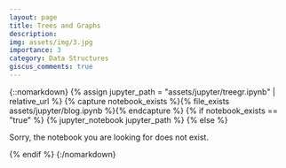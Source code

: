 ```yaml
---
layout: page
title: Trees and Graphs
description: 
img: assets/img/3.jpg
importance: 3
category: Data Structures
giscus_comments: true
---
```


{::nomarkdown}
{% assign jupyter_path = "assets/jupyter/treegr.ipynb" | relative_url %}
{% capture notebook_exists %}{% file_exists assets/jupyter/blog.ipynb %}{% endcapture %}
{% if notebook_exists == "true" %}
    {% jupyter_notebook jupyter_path %}
{% else %}
    <p>Sorry, the notebook you are looking for does not exist.</p>
{% endif %}
{:/nomarkdown}